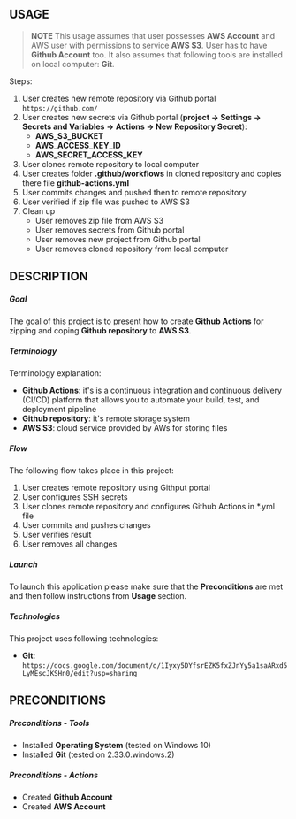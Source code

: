 USAGE
-----

> **NOTE** This usage assumes that user possesses **AWS Account** and AWS user with permissions to service **AWS S3**. User has to have **Github Account** too. It also assumes that following tools are installed on local computer: **Git**. 

Steps:
1. User creates new remote repository via Github portal `https://github.com/`
1. User creates new secrets via Github portal (**project -> Settings -> Secrets and Variables -> Actions -> New Repository Secret**):
     * **AWS_S3_BUCKET**
     * **AWS_ACCESS_KEY_ID**
     * **AWS_SECRET_ACCESS_KEY**
1. User clones remote repository to local computer
1. User creates folder **.github/workflows** in cloned repository and copies there file **github-actions.yml**
1. User commits changes and pushed then to remote repository
1. User verified if zip file was pushed to AWS S3
1. Clean up
     * User removes zip file from AWS S3
     * User removes secrets from Github portal
     * User removes new project from Github portal
     * User removes cloned repository from local computer


DESCRIPTION
-----------

##### Goal
The goal of this project is to present how to create **Github Actions** for zipping and coping **Github repository** to **AWS S3**. 

##### Terminology
Terminology explanation:
* **Github Actions**: it's is a continuous integration and continuous delivery (CI/CD) platform that allows you to automate your build, test, and deployment pipeline
* **Github repository**: it's remote storage system
* **AWS S3**: cloud service provided by AWs for storing files

##### Flow
The following flow takes place in this project:
1. User creates remote repository using Githput portal
1. User configures SSH secrets
1. User clones remote repository and configures Github Actions in *.yml file
1. User commits and pushes changes
1. User verifies result
1. User removes all changes

##### Launch
To launch this application please make sure that the **Preconditions** are met and then follow instructions from **Usage** section.

##### Technologies
This project uses following technologies:
* **Git**: `https://docs.google.com/document/d/1Iyxy5DYfsrEZK5fxZJnYy5a1saARxd5LyMEscJKSHn0/edit?usp=sharing`


PRECONDITIONS
-------------

##### Preconditions - Tools
* Installed **Operating System** (tested on Windows 10)
* Installed **Git** (tested on 2.33.0.windows.2)


##### Preconditions - Actions
* Created **Github Account**
* Created **AWS Account**